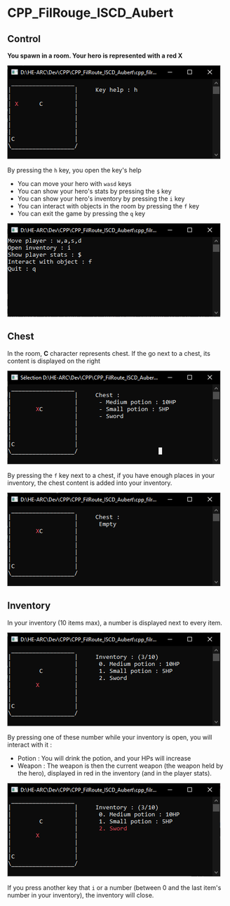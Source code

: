 # CPP_FilRouge_ISCD_Aubert

## Control
**You spawn in a room. Your hero is represented with a red X**

![alt text](Docs/Images/Spawn.PNG)

By pressing the `h` key, you open the key's help 
- You can move your hero with `wasd` keys
- You can show your hero's stats by pressing the `$` key
- You can show your hero's inventory by pressing the `i` key
- You can interact with objects in the room by pressing the `f` key
- You can exit the game by pressing the `q` key

![alt text](Docs/Images/KeyHelp.PNG)

## Chest
In the room, **C** character represents chest.
If the go next to a chest, its content is displayed on the right

![alt text](Docs/Images/ChestContent.PNG)

By pressing the `f` key next to a chest, if you have enough places in your inventory, the chest content is added into your inventory.

![alt text](Docs/Images/ChestEmpty.PNG)

## Inventory
In your inventory (10 items max), a number is displayed next to every item.

![alt text](Docs/Images/Inventory.PNG)

By pressing one of these number while your inventory is open, you will interact with it :
- Potion : You will drink the potion, and your HPs will increase
- Weapon : The weapon is then the current weapon (the weapon held by the hero), displayed in red in the inventory (and in the player stats).

![alt text](Docs/Images/CurrentWeapon.PNG)

If you press another key that `i` or a number (between 0 and the last item's number in your inventory), the inventory will close.

